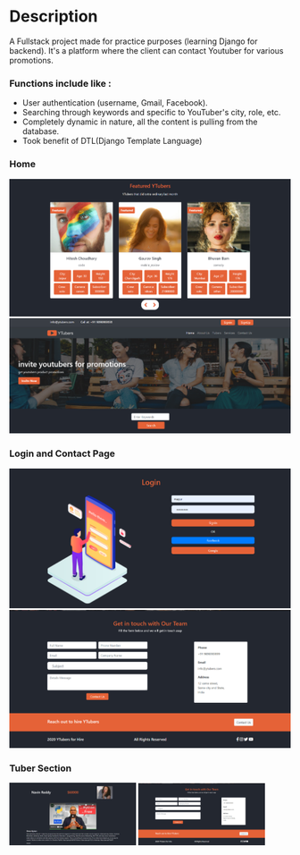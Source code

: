 # Description 

A Fullstack project made for practice purposes (learning Django for backend).
It's a  platform where the client can contact Youtuber for various promotions.


### Functions include like : 

*  User authentication (username, Gmail, Facebook).
*  Searching through keywords and specific to YouTuber's city, role, etc.
*  Completely dynamic in nature, all the content is pulling from the database.
*  Took benefit of DTL(Django Template Language)


### Home
<img src = "images/featured.png"> 

<img src = "images/home.png" >  

### Login and Contact Page 

<img src = "images/login.png"> 
<img src = "images/contact.png">

### Tuber Section   

<img src = "images/tuber_des.png" width =45% height = 40%>    <img src = "images/contact.png" width =45% height = 40%>

